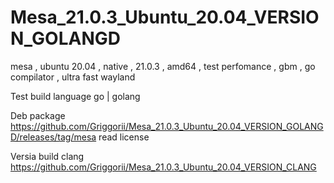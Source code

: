 # Mesa_21.0.3_Ubuntu_20.04_VERSION_GOLANGD
mesa , ubuntu 20.04 , native , 21.0.3 , amd64 , test perfomance , gbm , go compilator , ultra fast wayland

 Test build language go | golang

Deb package https://github.com/Griggorii/Mesa_21.0.3_Ubuntu_20.04_VERSION_GOLANGD/releases/tag/mesa read license

Versia build clang https://github.com/Griggorii/Mesa_21.0.3_Ubuntu_20.04_VERSION_CLANG
